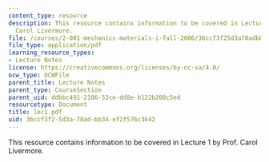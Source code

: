 ```yaml
---
content_type: resource
description: This resource contains information to be covered in Lecture 1 by Prof.
  Carol Livermore.
file: /courses/2-001-mechanics-materials-i-fall-2006/36ccf3f25d3a78adbb34ef2f576c3642_lec1.pdf
file_type: application/pdf
learning_resource_types:
- Lecture Notes
license: https://creativecommons.org/licenses/by-nc-sa/4.0/
ocw_type: OCWFile
parent_title: Lecture Notes
parent_type: CourseSection
parent_uid: ddbbc491-2106-53ce-dd8e-b122b208c5ed
resourcetype: Document
title: lec1.pdf
uid: 36ccf3f2-5d3a-78ad-bb34-ef2f576c3642
---
```

This resource contains information to be covered in Lecture 1 by Prof. Carol Livermore.